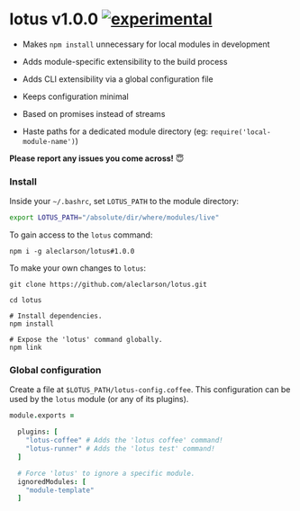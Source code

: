 
# lotus v1.0.0 [![experimental](https://img.shields.io/badge/stability-experimental-FF9F2A.svg?style=flat)](https://nodejs.org/api/documentation.html#documentation_stability_index)

- Makes `npm install` unnecessary for local modules in development

- Adds module-specific extensibility to the build process

- Adds CLI extensibility via a global configuration file

- Keeps configuration minimal

- Based on promises instead of streams

- Haste paths for a dedicated module directory (eg: `require('local-module-name')`)

**Please report any issues you come across!** 😇

### Install

Inside your `~/.bashrc`, set `LOTUS_PATH` to the module directory:

```sh
export LOTUS_PATH="/absolute/dir/where/modules/live"
```

To gain access to the `lotus` command:

```
npm i -g aleclarson/lotus#1.0.0
```

To make your own changes to `lotus`:

```
git clone https://github.com/aleclarson/lotus.git

cd lotus

# Install dependencies.
npm install

# Expose the 'lotus' command globally.
npm link
```

### Global configuration

Create a file at `$LOTUS_PATH/lotus-config.coffee`.
This configuration can be used by the `lotus` module (or any of its plugins).

```coffee
module.exports =

  plugins: [
    "lotus-coffee" # Adds the 'lotus coffee' command!
    "lotus-runner" # Adds the 'lotus test' command!
  ]

  # Force 'lotus' to ignore a specific module.
  ignoredModules: [
    "module-template"
  ]
```
